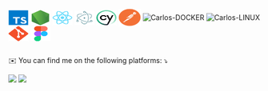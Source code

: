 <!--<div align="center">
  <a href="https://github.com/CarlosFeliponi">
  <img height="150em" src="https://github-readme-stats.vercel.app/api?username=CarlosFeliponi&show_icons=true&theme=radical&include_all_commits=true&count_private=true"/>
  <img height="150em" src="https://github-readme-stats.vercel.app/api/top-langs/?username=CarlosFeliponi&layout=compact&langs_count=7&theme=radical"/>
</div>-->

<div style="display: inline_block"><br>
<!--   https://github.com/micaellimedeiros -->
<!--   https://github.com/GabrielBorges2000 -->
  <img align="center" alt="Carlos-TYPESCRIPT" height="30" width="40" src="https://raw.githubusercontent.com/devicons/devicon/master/icons/typescript/typescript-original.svg">
  <img align="center" alt="Carlos-NODEJS" height="30" width="40" src="https://raw.githubusercontent.com/devicons/devicon/master/icons/nodejs/nodejs-original.svg">
  <img align="center" alt="Carlos-REACT" height="30" width="40" src="https://raw.githubusercontent.com/devicons/devicon/master/icons/react/react-original.svg">
  <img align="center" alt="Carlos-ELECTRON" height="30" width="40" src="https://github.com/devicons/devicon/blob/master/icons/electron/electron-original.svg">
  <img align="center" alt="Carlos-CYPRESSIO" height="30" width="40" src="https://github.com/devicons/devicon/blob/master/icons/cypressio/cypressio-original.svg">
  <img align="center" alt="Carlos-POSTMAN" height="35" width="45" src="https://raw.githubusercontent.com/devicons/devicon/master/icons/postman/postman-original.svg">
  <img align="center" alt="Carlos-DOCKER" height="40" width="50" src="https://cdn.jsdelivr.net/gh/devicons/devicon@latest/icons/docker/docker-original-wordmark.svg">
  <img align="center" alt="Carlos-LINUX" height="40" width="50" src="https://upload.wikimedia.org/wikipedia/commons/f/f1/Icons8_flat_linux.svg">
  <img align="center" alt="Carlos-GIT" height="30" width="40" src="https://raw.githubusercontent.com/devicons/devicon/master/icons/git/git-original.svg">
  <img align="center" alt="Carlos-FIGMA" height="30" width="40" src="https://raw.githubusercontent.com/devicons/devicon/master/icons/figma/figma-original.svg">
<!--   <img align="center" alt="Carlos-JAVASCRIPT" height="30" width="40" src="https://raw.githubusercontent.com/devicons/devicon/master/icons/javascript/javascript-original.svg"> -->
<!--   <img align="center" alt="Carlos-ANGULAR" height="30" width="40" src="https://raw.githubusercontent.com/devicons/devicon/master/icons/angular/angular-original.svg"> -->
<!--   <img align="center" alt="Carlos-SPRING" height="30" width="40" src="https://raw.githubusercontent.com/devicons/devicon/master/icons/spring/spring-original.svg"> -->
<!--   <img align="center" alt="Carlos-MYSQL" height="30" width="40" src="https://raw.githubusercontent.com/devicons/devicon/master/icons/mysql/mysql-original.svg"> -->
<!--   MongoDB -->
<!--   <img align="center" alt="Carlos-BASH" height="35" width="45" src="https://raw.githubusercontent.com/devicons/devicon/master/icons/bash/bash-original.svg"> -->
<!--   Azure -->
<!--   <img align="center" alt="Carlos-AWS" height="30" width="40" src="https://raw.githubusercontent.com/devicons/devicon/master/icons/aws/aws-original.svg"> -->
<!--   <img align="center" alt="Carlos-tailwind" height="30" width="40" src="https://raw.githubusercontent.com/devicons/devicon/master/icons/tailwind/tailwind-original.svg"> -->
<!--   <img align="center" alt="Carlos-BOOTSTRAP" height="30" width="40" src="https://raw.githubusercontent.com/devicons/devicon/master/icons/bootstrap/bootstrap-original.svg"> -->
<!--   <img align="center" alt="Carlos-MATERIAL_DESING" height="30" width="40" src="https://raw.githubusercontent.com/devicons/devicon/master/icons/angularmaterial/angularmaterial-original.svg"> -->
</div>
  
  ##
 
<div> 
  <p>
  ✉️ You can find me on the following platforms: ⤵️
  </p>
  <a href="https://www.linkedin.com/in/carlosfeliponi/" target="_blank"><img src="https://img.shields.io/badge/-LinkedIn-%230077B5?style=for-the-badge&logo=linkedin&logoColor=white" target="_blank"></a> 
  <a href = "mailto:carlosdmf.42@gmail.com"><img src="https://img.shields.io/badge/-Gmail-%23333?style=for-the-badge&logo=gmail&logoColor=white" target="_blank"></a>
</div>
